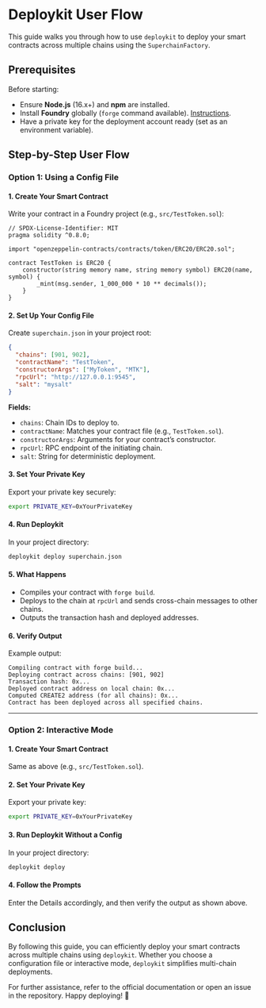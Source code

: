 # Deploykit User Flow

This guide walks you through how to use `deploykit` to deploy your smart contracts across multiple chains using the `SuperchainFactory`.

## Prerequisites

Before starting:
- Ensure **Node.js** (16.x+) and **npm** are installed.
- Install **Foundry** globally (`forge` command available). [Instructions](https://book.getfoundry.sh/getting-started/installation).
- Have a private key for the deployment account ready (set as an environment variable).

## Step-by-Step User Flow

### Option 1: Using a Config File

#### 1. Create Your Smart Contract

Write your contract in a Foundry project (e.g., `src/TestToken.sol`):

```solidity
// SPDX-License-Identifier: MIT
pragma solidity ^0.8.0;

import "openzeppelin-contracts/contracts/token/ERC20/ERC20.sol";

contract TestToken is ERC20 {
    constructor(string memory name, string memory symbol) ERC20(name, symbol) {
        _mint(msg.sender, 1_000_000 * 10 ** decimals());
    }
}
```

#### 2. Set Up Your Config File

Create `superchain.json` in your project root:

```json
{
  "chains": [901, 902],
  "contractName": "TestToken",
  "constructorArgs": ["MyToken", "MTK"],
  "rpcUrl": "http://127.0.0.1:9545",
  "salt": "mysalt"
}
```

**Fields:**
- `chains`: Chain IDs to deploy to.
- `contractName`: Matches your contract file (e.g., `TestToken.sol`).
- `constructorArgs`: Arguments for your contract’s constructor.
- `rpcUrl`: RPC endpoint of the initiating chain.
- `salt`: String for deterministic deployment.

#### 3. Set Your Private Key

Export your private key securely:

```bash
export PRIVATE_KEY=0xYourPrivateKey
```

#### 4. Run Deploykit

In your project directory:

```bash
deploykit deploy superchain.json
```

#### 5. What Happens
- Compiles your contract with `forge build`.
- Deploys to the chain at `rpcUrl` and sends cross-chain messages to other chains.
- Outputs the transaction hash and deployed addresses.

#### 6. Verify Output

Example output:

```
Compiling contract with forge build...
Deploying contract across chains: [901, 902]
Transaction hash: 0x...
Deployed contract address on local chain: 0x...
Computed CREATE2 address (for all chains): 0x...
Contract has been deployed across all specified chains.
```

---

### Option 2: Interactive Mode

#### 1. Create Your Smart Contract

Same as above (e.g., `src/TestToken.sol`).

#### 2. Set Your Private Key

Export your private key:

```bash
export PRIVATE_KEY=0xYourPrivateKey
```

#### 3. Run Deploykit Without a Config

In your project directory:

```bash
deploykit deploy
```

#### 4. Follow the Prompts

Enter the Details accordingly, and then verify the output as shown above.
  
## Conclusion

By following this guide, you can efficiently deploy your smart contracts across multiple chains using `deploykit`. Whether you choose a configuration file or interactive mode, `deploykit` simplifies multi-chain deployments. 

For further assistance, refer to the official documentation or open an issue in the repository. Happy deploying! 🚀
